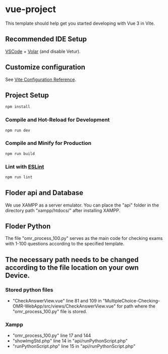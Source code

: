 # vue-project

This template should help get you started developing with Vue 3 in Vite.

## Recommended IDE Setup

[VSCode](https://code.visualstudio.com/) + [Volar](https://marketplace.visualstudio.com/items?itemName=Vue.volar) (and disable Vetur).

## Customize configuration

See [Vite Configuration Reference](https://vitejs.dev/config/).

## Project Setup

```sh
npm install
```

### Compile and Hot-Reload for Development

```sh
npm run dev
```

### Compile and Minify for Production

```sh
npm run build
```

### Lint with [ESLint](https://eslint.org/)

```sh
npm run lint
```

## Floder api and Database

We use XAMPP as a server emulator. You can place the "api" folder in the directory path "xampp/htdocs/" after installing XAMPP.

## Floder Python

The file "omr_process_100.py" serves as the main code for checking exams with 1-100 questions according to the specified template.

## The necessary path needs to be changed according to the file location on your own Device.

### Stored python files

- "CheckAnswerView.vue" line 81 and 109 in "MultipleChoice-Checking-OMR-WebApp/src/views/CheckAnswerView.vue" for path where the "omr_process_100.py" file is stored.

### Xampp

- "omr_process_100.py" line 17 and 144
- "showImgStd.php" line 14 in "api/runPythonScript.php"
- "runPythonScript.php" line 15 in "api/runPythonScript.php"
